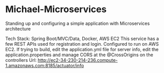 # Michael-Microservices
Standing up and configuring a simple application with Microservices architecture

Tech Stack: Spring Boot/MVC/Data, Docker, AWS EC2
This service has a few REST APIs used for registration and login.
Configured to run on AWS EC2. If trying to build, edit the application.yml file for server info, edit the application.properties and manage CORS at the @CrossOrigins on the controllers
Url: http://ec2-34-230-214-236.compute-1.amazonaws.com:8185/actuator/info
